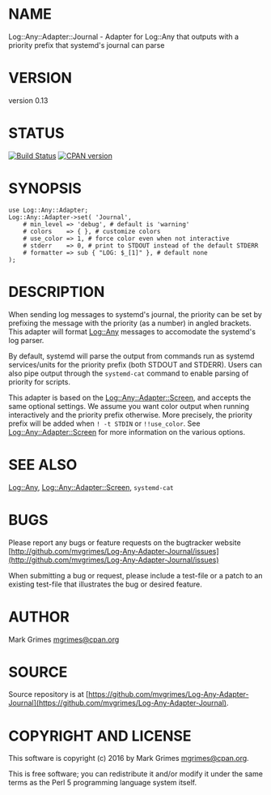 # NAME

Log::Any::Adapter::Journal - Adapter for Log::Any that outputs with a priority prefix that systemd's journal can parse

# VERSION

version 0.13

# STATUS

<div>
    <a href="https://travis-ci.org/mvgrimes/Log-Any-Adapter-Journal"><img src="https://travis-ci.org/mvgrimes/Log-Any-Adapter-Journal.svg?branch=master" alt="Build Status"></a>
    <a href="https://metacpan.org/pod/Log::Any::Adapter::Journal"><img alt="CPAN version" src="https://badge.fury.io/pl/Log-Any-Adapter-Journal.svg" /></a>
</div>

# SYNOPSIS

    use Log::Any::Adapter;
    Log::Any::Adapter->set( 'Journal', 
        # min_level => 'debug', # default is 'warning'
        # colors    => { }, # customize colors
        # use_color => 1, # force color even when not interactive
        # stderr    => 0, # print to STDOUT instead of the default STDERR
        # formatter => sub { "LOG: $_[1]" }, # default none
    );

# DESCRIPTION

When sending log messages to systemd's journal, the priority can be set by
prefixing the message with the priority (as a number) in angled brackets.
This adapter will format [Log::Any](https://metacpan.org/pod/Log::Any) messages to accomodate the systemd's log
parser.

By default, systemd will parse the output from commands run as systemd
services/units for the priority prefix (both STDOUT and STDERR). Users can
also pipe output through the `systemd-cat` command to enable parsing of
priority for scripts.

This adapter is based on the [Log::Any::Adapter::Screen](https://metacpan.org/pod/Log::Any::Adapter::Screen), and accepts the same
optional settings. We assume you want color output when running interactively
and the priority prefix otherwise.  More precisely, the priority prefix will be
added when `! -t STDIN` or `!!use_color`.  See [Log::Any::Adapter::Screen](https://metacpan.org/pod/Log::Any::Adapter::Screen)
for more information on the various options.

# SEE ALSO

[Log::Any](https://metacpan.org/pod/Log::Any), [Log::Any::Adapter::Screen](https://metacpan.org/pod/Log::Any::Adapter::Screen), `systemd-cat`

# BUGS

Please report any bugs or feature requests on the bugtracker website [http://github.com/mvgrimes/Log-Any-Adapter-Journal/issues](http://github.com/mvgrimes/Log-Any-Adapter-Journal/issues)

When submitting a bug or request, please include a test-file or a
patch to an existing test-file that illustrates the bug or desired
feature.

# AUTHOR

Mark Grimes <mgrimes@cpan.org>

# SOURCE

Source repository is at [https://github.com/mvgrimes/Log-Any-Adapter-Journal](https://github.com/mvgrimes/Log-Any-Adapter-Journal).

# COPYRIGHT AND LICENSE

This software is copyright (c) 2016 by Mark Grimes <mgrimes@cpan.org>.

This is free software; you can redistribute it and/or modify it under
the same terms as the Perl 5 programming language system itself.
